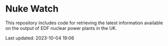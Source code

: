# Nuke Watch

This repository includes code for retrieving the latest information available on the output of EDF nuclear power plants in the UK.

Last updated: 2023-10-04 19:06